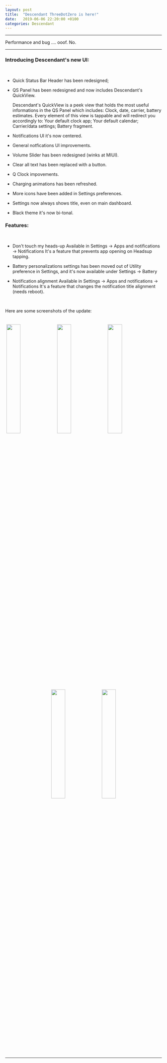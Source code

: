 ```yaml
---
layout: post
title:  "Descendant ThreeDotZero is here!"
date:   2019-06-06 22:20:00 +0100
categories: Descendant
---
```


<hr>

Performance and bug .... ooof. No.

<hr>

### Introducing Descendant's new UI:

<br>

* Quick Status Bar Header has been redesigned; 

* QS Panel has been redesigned and now includes Descendant's QuickView. 

     Descendant's QuickView is a peek view that holds the most useful informations in the QS Panel which includes:
     Clock, date, carrier, battery estimates.
     Every element of this view is tappable and will redirect you accordingly to:
     Your default clock app;
     Your default calendar;
     Carrier/data settings; 
     Battery fragment.


* Notifications UI it's now centered. 

* General notfications UI improvements. 

* Volume Slider has been redesigned (winks at MIUI). 

* Clear all text has been replaced with a button.

* Q Clock impovements.

* Charging animations has been refreshed.

* More icons have been added in Settings preferences.

* Settings now always shows title, even on main dashboard.

* Black theme it's now bi-tonal.

### Features:

<br>

* Don't touch my heads-up
  Available in Settings -> Apps and notifications -> Notifications 
  It's a feature that prevents app opening on Headsup tapping.

* Battery personalizations settings has been moved out of Utility preference in Settings, and it's now available under Settings -> Battery

* Notification alignment
  Available in Settings -> Apps and notifications -> Notifications 
  It's a feature that changes the notification title alignment (needs reboot).
  
<br>  
  
Here are some screenshots of the update:

<br>

<img src="https://i.ibb.co/XjrZGMr/Screenshot-20190606-131942-Lawnchair.png" style="width: 30%" hspace="4" vspace="4">
<img src="https://i.ibb.co/Y3F6RT5/Screenshot-20190606-132032-Settings.png" style="width: 30%" hspace="4" vspace="4">
<img src="https://i.ibb.co/mFjd2Nd/Screenshot-20190606-132041-Lawnchair.png" style="width: 30%" hspace="4" vspace="4">
<center><img src="https://i.ibb.co/BKYMqg6/Screenshot-20190606-132052-Lawnchair.png" style="width: 30%" hspace="4" vspace="2">
<img src="https://i.ibb.co/7K7gVBh/Screenshot-20190606-132150.png" style="width: 30%" hspace="4" vspace="2"></center>

<hr>

